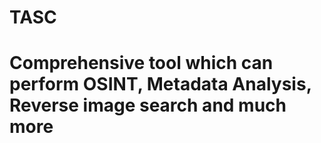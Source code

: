 # TASC


# Comprehensive tool which can perform OSINT, Metadata Analysis, Reverse image search and much more
